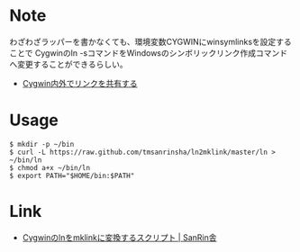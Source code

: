 Note
====

わざわざラッパーを書かなくても、環境変数CYGWINにwinsymlinksを設定することで Cygwinのln -sコマンドをWindowsのシンボリックリンク作成コマンドへ変更することができるらしい。

* [Cygwin内外でリンクを共有する](http://rcmdnk.github.io/blog/2013/06/25/computer-windows-cygwin/)

Usage
=====

```
$ mkdir -p ~/bin
$ curl -L https://raw.github.com/tmsanrinsha/ln2mklink/master/ln > ~/bin/ln
$ chmod a+x ~/bin/ln
$ export PATH="$HOME/bin:$PATH"
```

Link
=====

* [Cygwinのlnをmklinkに変換するスクリプト | SanRin舎](http://sanrinsha.lolipop.jp/blog/2012/09/cygwin%e3%81%aeln%e3%82%92mklink%e3%81%ab%e5%a4%89%e6%8f%9b%e3%81%99%e3%82%8b%e3%82%b9%e3%82%af%e3%83%aa%e3%83%97%e3%83%88.html)
